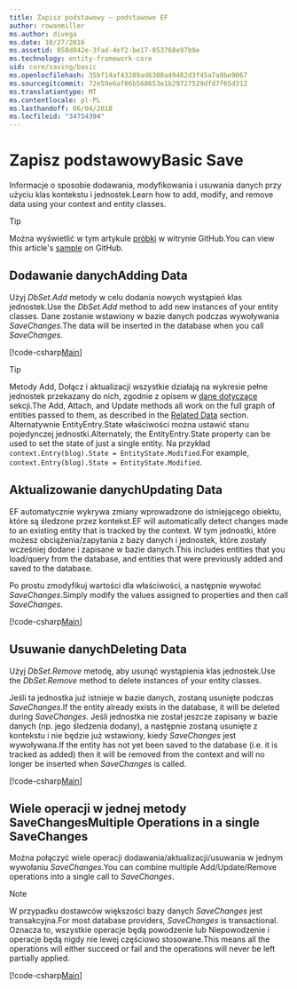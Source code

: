```yaml
---
title: Zapisz podstawowy — podstawowe EF
author: rowanmiller
ms.author: divega
ms.date: 10/27/2016
ms.assetid: 850d842e-3fad-4ef2-be17-053768e97b9e
ms.technology: entity-framework-core
uid: core/saving/basic
ms.openlocfilehash: 35bf14af43289ad6308a49482d3f45a7a8be9067
ms.sourcegitcommit: 72e59e6af86b568653e1b29727529dfd7f65d312
ms.translationtype: MT
ms.contentlocale: pl-PL
ms.lasthandoff: 06/04/2018
ms.locfileid: "34754394"
---
```

# <a name="basic-save"></a><span data-ttu-id="4737b-102">Zapisz podstawowy</span><span class="sxs-lookup"><span data-stu-id="4737b-102">Basic Save</span></span>

<span data-ttu-id="4737b-103">Informacje o sposobie dodawania, modyfikowania i usuwania danych przy użyciu klas kontekstu i jednostek.</span><span class="sxs-lookup"><span data-stu-id="4737b-103">Learn how to add, modify, and remove data using your context and entity classes.</span></span>

> [!TIP]  
> <span data-ttu-id="4737b-104">Można wyświetlić w tym artykule [próbki](https://github.com/aspnet/EntityFramework.Docs/tree/master/samples/core/Saving/Saving/Basics/) w witrynie GitHub.</span><span class="sxs-lookup"><span data-stu-id="4737b-104">You can view this article's [sample](https://github.com/aspnet/EntityFramework.Docs/tree/master/samples/core/Saving/Saving/Basics/) on GitHub.</span></span>

## <a name="adding-data"></a><span data-ttu-id="4737b-105">Dodawanie danych</span><span class="sxs-lookup"><span data-stu-id="4737b-105">Adding Data</span></span>

<span data-ttu-id="4737b-106">Użyj *DbSet.Add* metody w celu dodania nowych wystąpień klas jednostek.</span><span class="sxs-lookup"><span data-stu-id="4737b-106">Use the *DbSet.Add* method to add new instances of your entity classes.</span></span> <span data-ttu-id="4737b-107">Dane zostanie wstawiony w bazie danych podczas wywoływania *SaveChanges*.</span><span class="sxs-lookup"><span data-stu-id="4737b-107">The data will be inserted in the database when you call *SaveChanges*.</span></span>

[!code-csharp[Main](../../../samples/core/Saving/Saving/Basics/Sample.cs#Add)]

> [!TIP]  
> <span data-ttu-id="4737b-108">Metody Add, Dołącz i aktualizacji wszystkie działają na wykresie pełne jednostek przekazany do nich, zgodnie z opisem w [dane dotyczące](related-data.md) sekcji.</span><span class="sxs-lookup"><span data-stu-id="4737b-108">The Add, Attach, and Update methods all work on the full graph of entities passed to them, as described in the [Related Data](related-data.md) section.</span></span> <span data-ttu-id="4737b-109">Alternatywnie EntityEntry.State właściwości można ustawić stanu pojedynczej jednostki.</span><span class="sxs-lookup"><span data-stu-id="4737b-109">Alternately, the EntityEntry.State property can be used to set the state of just a single entity.</span></span> <span data-ttu-id="4737b-110">Na przykład `context.Entry(blog).State = EntityState.Modified`.</span><span class="sxs-lookup"><span data-stu-id="4737b-110">For example, `context.Entry(blog).State = EntityState.Modified`.</span></span>

## <a name="updating-data"></a><span data-ttu-id="4737b-111">Aktualizowanie danych</span><span class="sxs-lookup"><span data-stu-id="4737b-111">Updating Data</span></span>

<span data-ttu-id="4737b-112">EF automatycznie wykrywa zmiany wprowadzone do istniejącego obiektu, które są śledzone przez kontekst.</span><span class="sxs-lookup"><span data-stu-id="4737b-112">EF will automatically detect changes made to an existing entity that is tracked by the context.</span></span> <span data-ttu-id="4737b-113">W tym jednostki, które możesz obciążenia/zapytania z bazy danych i jednostek, które zostały wcześniej dodane i zapisane w bazie danych.</span><span class="sxs-lookup"><span data-stu-id="4737b-113">This includes entities that you load/query from the database, and entities that were previously added and saved to the database.</span></span>

<span data-ttu-id="4737b-114">Po prostu zmodyfikuj wartości dla właściwości, a następnie wywołać *SaveChanges*.</span><span class="sxs-lookup"><span data-stu-id="4737b-114">Simply modify the values assigned to properties and then call *SaveChanges*.</span></span>

[!code-csharp[Main](../../../samples/core/Saving/Saving/Basics/Sample.cs#Update)]

## <a name="deleting-data"></a><span data-ttu-id="4737b-115">Usuwanie danych</span><span class="sxs-lookup"><span data-stu-id="4737b-115">Deleting Data</span></span>

<span data-ttu-id="4737b-116">Użyj *DbSet.Remove* metodę, aby usunąć wystąpienia klas jednostek.</span><span class="sxs-lookup"><span data-stu-id="4737b-116">Use the *DbSet.Remove* method to delete instances of your entity classes.</span></span>

<span data-ttu-id="4737b-117">Jeśli ta jednostka już istnieje w bazie danych, zostaną usunięte podczas *SaveChanges*.</span><span class="sxs-lookup"><span data-stu-id="4737b-117">If the entity already exists in the database, it will be deleted during *SaveChanges*.</span></span> <span data-ttu-id="4737b-118">Jeśli jednostka nie został jeszcze zapisany w bazie danych (np. jego śledzenia dodany), a następnie zostaną usunięte z kontekstu i nie będzie już wstawiony, kiedy *SaveChanges* jest wywoływana.</span><span class="sxs-lookup"><span data-stu-id="4737b-118">If the entity has not yet been saved to the database (i.e. it is tracked as added) then it will be removed from the context and will no longer be inserted when *SaveChanges* is called.</span></span>

[!code-csharp[Main](../../../samples/core/Saving/Saving/Basics/Sample.cs#Remove)]

## <a name="multiple-operations-in-a-single-savechanges"></a><span data-ttu-id="4737b-119">Wiele operacji w jednej metody SaveChanges</span><span class="sxs-lookup"><span data-stu-id="4737b-119">Multiple Operations in a single SaveChanges</span></span>

<span data-ttu-id="4737b-120">Można połączyć wiele operacji dodawania/aktualizacji/usuwania w jednym wywołaniu *SaveChanges*.</span><span class="sxs-lookup"><span data-stu-id="4737b-120">You can combine multiple Add/Update/Remove operations into a single call to *SaveChanges*.</span></span>

> [!NOTE]  
> <span data-ttu-id="4737b-121">W przypadku dostawców większości bazy danych *SaveChanges* jest transakcyjna.</span><span class="sxs-lookup"><span data-stu-id="4737b-121">For most database providers, *SaveChanges* is transactional.</span></span> <span data-ttu-id="4737b-122">Oznacza to, wszystkie operacje będą powodzenie lub Niepowodzenie i operacje będą nigdy nie lewej częściowo stosowane.</span><span class="sxs-lookup"><span data-stu-id="4737b-122">This means  all the operations will either succeed or fail and the operations will never be left partially applied.</span></span>

[!code-csharp[Main](../../../samples/core/Saving/Saving/Basics/Sample.cs#MultipleOperations)]
